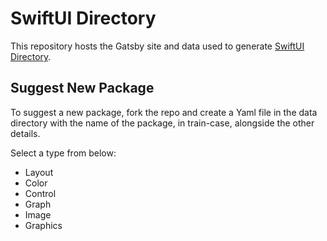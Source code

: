 # SwiftUI Directory

This repository hosts the Gatsby site and data used to generate [SwiftUI Directory](http://swiftui.directory).

## Suggest New Package

To suggest a new package, fork the repo and create a Yaml file in the data directory with the name of the package, in train-case, alongside the other details.

Select a type from below:

- Layout
- Color
- Control
- Graph
- Image
- Graphics
